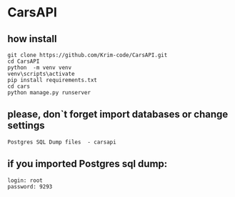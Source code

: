# CarsAPI

## how install
    git clone https://github.com/Krim-code/CarsAPI.git
    cd CarsAPI
    python  -m venv venv
    venv\scripts\activate
    pip install requirements.txt
    cd cars
    python manage.py runserver
## please, don`t forget import databases or change settings
    Postgres SQL Dump files  - carsapi
## if you imported Postgres sql dump:
    login: root
    password: 9293
  
